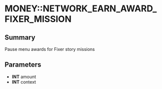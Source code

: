 # MONEY::NETWORK_EARN_AWARD_FIXER_MISSION

## Summary
Pause menu awards for Fixer story missions

## Parameters
* **INT** amount
* **INT** context